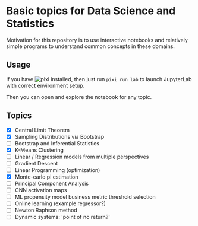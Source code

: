 # Basic topics for Data Science and Statistics

Motivation for this repository is to use interactive notebooks and relatively simple programs to understand common concepts in these domains.

## Usage

If you have ![pixi](https://github.com/prefix-dev/pixi) installed, then just run `pixi run lab` to launch JupyterLab with correct environment setup.

Then you can open and explore the notebook for any topic.

## Topics

- [x] Central Limit Theorem
- [x] Sampling Distributions via Bootstrap
- [ ] Bootstrap and Inferential Statistics
- [x] K-Means Clustering
- [ ] Linear / Regression models from multiple perspectives
- [ ] Gradient Descent
- [ ] Linear Programming (optimization)
- [x] Monte-carlo pi estimation
- [ ] Principal Component Analysis
- [ ] CNN activation maps
- [ ] ML propensity model business metric threshold selection
- [ ] Online learning (example regressor?)
- [ ] Newton Raphson method
- [ ] Dynamic systems: 'point of no return?'
